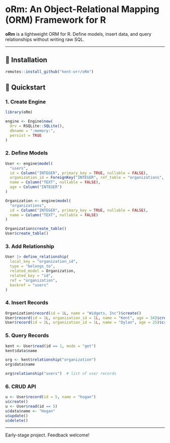 # oRm: An Object-Relational Mapping (ORM) Framework for R

**oRm** is a lightweight ORM for R. Define models, insert data, and query relationships without writing raw SQL.

---

## 🔧 Installation

```r
remotes::install_github("kent-orr/oRm")
```

## 🚀 Quickstart

### 1. Create Engine

```r
library(oRm)

engine <- Engine$new(
  drv = RSQLite::SQLite(),
  dbname = ":memory:",
  persist = TRUE
)
```

### 2. Define Models

```r
User <- engine$model(
  "users",
  id = Column("INTEGER", primary_key = TRUE, nullable = FALSE),
  organization_id = ForeignKey("INTEGER", ref_table = "organizations", ref_column = "id"),
  name = Column("TEXT", nullable = FALSE),
  age = Column("INTEGER")
)

Organization <- engine$model(
  "organizations",
  id = Column("INTEGER", primary_key = TRUE, nullable = FALSE),
  name = Column("TEXT", nullable = FALSE)
)

Organization$create_table()
User$create_table()
```

### 3. Add Relationship

```r
User |> define_relationship(
  local_key = "organization_id",
  type = "belongs_to",
  related_model = Organization,
  related_key = "id",
  ref = "organization",
  backref = "users"
)
```

### 4. Insert Records

```r
Organization$record(id = 1L, name = "Widgets, Inc")$create()
User$record(id = 1L, organization_id = 1L, name = "Kent", age = 34)$create()
User$record(id = 2L, organization_id = 1L, name = "Dylan", age = 25)$create()
```

### 5. Query Records

```r
kent <- User$read(id == 1, mode = "get")
kent$data$name

org <- kent$relationship("organization")
org$data$name

org$relationship("users")  # list of user records
```

### 6. CRUD API

```r
u <- User$record(id = 5, name = "hogan")
u$create()
u <- User$read(id == 5)
u$data$name <- "Hogan"
u$update()
u$delete()
```

---

Early-stage project. Feedback welcome!
